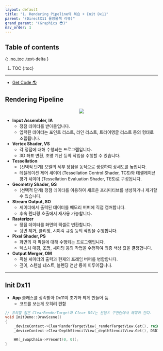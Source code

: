 ```yaml
---
layout: default
title: "1. Rendering Pipeline의 복습 + Init Dx11"
parent: "(DirectX11 물방울책 리뷰)"
grand_parent: "(Graphics 😎)"
nav_order: 1
---
```


## Table of contents
{: .no_toc .text-delta }

1. TOC
{:toc}

---

* [Get Code 🌎](https://github.com/Arthur880708/DirectX11-3d-tutorials/tree/12)

## Rendering Pipeline

<p align="center">
  <img src="https://taehyungs-programming-blog.github.io/blog/assets/images/graphics/bb/bb-1-1.png"/>
</p>

* **Input Assembler, IA**
    * 정점 데이터를 받아들입니다.
    * 입력된 데이터는 포인트 리스트, 라인 리스트, 트라이앵글 리스트 등의 형태로 조립됩니다.
* **Vertex Shader, VS**
    * 각 정점에 대해 수행되는 프로그램입니다.
    * 3D 좌표 변환, 조명 계산 등의 작업을 수행할 수 있습니다.
* **Tessellation**
    * (선택적 단계) 모델의 세부 정점을 동적으로 생성하여 상세도를 높입니다.
    * 테셀레이션 제어 셰이더 (Tessellation Control Shader, TCS)와 테셀레이션 평가 셰이더 (Tessellation Evaluation Shader, TES)로 구성됩니다.
* **Geometry Shader, GS**
    * (선택적 단계) 정점 데이타를 이용하여 새로운 프리미티브를 생성하거나 제거할 수 있습니다.
* **Stream Output, SO**
    * 셰이더에서 출력된 데이터를 메모리 버퍼에 직접 캡쳐합니다.
    * 후속 렌더링 호출에서 재사용 가능합니다.
* **Rasterizer**
    * 정점 데이터를 화면의 픽셀로 변환합니다.
    * 뒷면 제거, 클리핑, 시야각 큐링 등의 작업을 수행합니다.
* **Pixel Shader, PS**
    * 화면의 각 픽셀에 대해 수행되는 프로그램입니다.
    * 텍스처 매핑, 조명, 셰이딩 등의 작업을 수행하여 최종 색상 값을 결정합니다.
* **Output Merger, OM**
    * 픽셀 셰이더의 출력과 현재의 프레임 버퍼를 병합합니다.
    * 깊이, 스텐실 테스트, 블렌딩 연산 등이 이루어집니다.

---

## Init Dx11

* **App** 클래스를 상속받아 Dx11이 초기화 되게 만들어 둠.
	* 코드를 보는게 오히려 편함

```cpp
// 유의할 점은 ClearRenderTarget과 Clear DSV는 컨텐츠 구현단에서 해줘야 한다.
void InitDemo::DrawScene()
{
	_deviceContext->ClearRenderTargetView(_renderTargetView.Get(), reinterpret_cast<const float*>(&Colors::Blue));
	_deviceContext->ClearDepthStencilView(_depthStencilView.Get(), D3D11_CLEAR_DEPTH | D3D11_CLEAR_STENCIL, 1.0f, 0);

	HR(_swapChain->Present(0, 0));
}

```